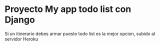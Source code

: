 # Proyecto My app todo list con Django
Si un itinerario debes armar puesto todo list es la mejor opcion, subido al servidor Heroku




